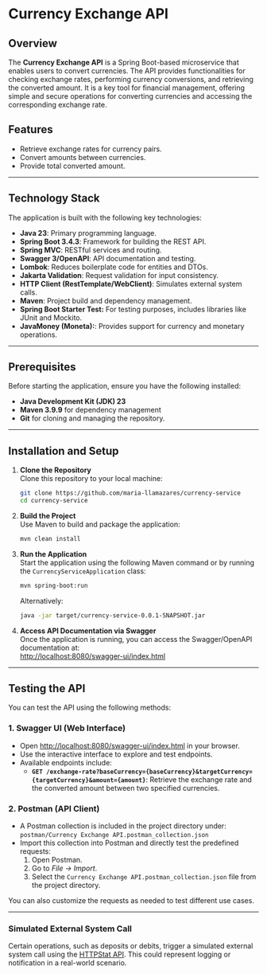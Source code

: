 # Currency Exchange API

## Overview

The **Currency Exchange API** is a Spring Boot-based microservice that enables users to convert currencies. The API provides functionalities for checking exchange rates, performing currency conversions, and retrieving the converted amount. It is a key tool for financial management, offering simple and secure operations for converting currencies and accessing the corresponding exchange rate.

## Features

- Retrieve exchange rates for currency pairs.
- Convert amounts between currencies.
- Provide total converted amount.

---

## Technology Stack

The application is built with the following key technologies:

- **Java 23**: Primary programming language.
- **Spring Boot 3.4.3**: Framework for building the REST API.
- **Spring MVC**: RESTful services and routing.
- **Swagger 3/OpenAPI**: API documentation and testing.
- **Lombok**: Reduces boilerplate code for entities and DTOs.
- **Jakarta Validation**: Request validation for input consistency.
- **HTTP Client (RestTemplate/WebClient)**: Simulates external system calls.
- **Maven**: Project build and dependency management.
- **Spring Boot Starter Test:** For testing purposes, includes libraries like JUnit and Mockito.
- **JavaMoney (Moneta):**: Provides support for currency and monetary operations.

---

## Prerequisites

Before starting the application, ensure you have the following installed:

- **Java Development Kit (JDK) 23**
- **Maven 3.9.9** for dependency management
- **Git** for cloning and managing the repository.

---

## Installation and Setup

1. **Clone the Repository**  
   Clone this repository to your local machine:
   ```bash
   git clone https://github.com/maria-llamazares/currency-service
   cd currency-service
   ```

2. **Build the Project**  
   Use Maven to build and package the application:
   ```bash
   mvn clean install
   ```

3. **Run the Application**  
   Start the application using the following Maven command or by running the `CurrencyServiceApplication` class:
   ```bash
   mvn spring-boot:run
   ```

   Alternatively:
   ```bash
   java -jar target/currency-service-0.0.1-SNAPSHOT.jar
   ```

4. **Access API Documentation via Swagger**  
   Once the application is running, you can access the Swagger/OpenAPI documentation at:  
   [http://localhost:8080/swagger-ui/index.html](http://localhost:8080/swagger-ui/index.html)

---

## Testing the API

You can test the API using the following methods:

### 1. Swagger UI (Web Interface)
- Open [http://localhost:8080/swagger-ui/index.html](http://localhost:8080/swagger-ui/index.html) in your browser.
- Use the interactive interface to explore and test endpoints.
- Available endpoints include:
    - **`GET /exchange-rate?baseCurrency={baseCurrency}&targetCurrency={targetCurrency}&amount={amount}`**: Retrieve the exchange rate and the converted amount between two specified currencies.

### 2. Postman (API Client)
- A Postman collection is included in the project directory under:  
  `postman/Currency Exchange API.postman_collection.json`
- Import this collection into Postman and directly test the predefined requests:
    1. Open Postman.
    2. Go to *File -> Import*.
    3. Select the `Currency Exchange API.postman_collection.json` file from the project directory.

You can also customize the requests as needed to test different use cases.

---

### Simulated External System Call

Certain operations, such as deposits or debits, trigger a simulated external system call using the [HTTPStat API](https://httpstat.us). This could represent logging or notification in a real-world scenario.
